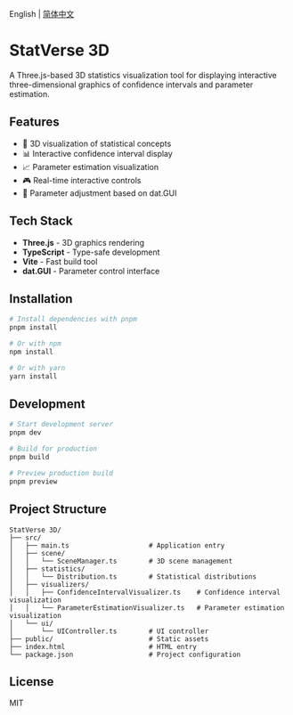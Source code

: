 English | [简体中文](./README.md)

# StatVerse 3D

A Three.js-based 3D statistics visualization tool for displaying interactive three-dimensional graphics of confidence intervals and parameter estimation.

## Features

- 🎨 3D visualization of statistical concepts
- 📊 Interactive confidence interval display
- 📈 Parameter estimation visualization
- 🎮 Real-time interactive controls
- 🔧 Parameter adjustment based on dat.GUI

## Tech Stack

- **Three.js** - 3D graphics rendering
- **TypeScript** - Type-safe development
- **Vite** - Fast build tool
- **dat.GUI** - Parameter control interface

## Installation

```bash
# Install dependencies with pnpm
pnpm install

# Or with npm
npm install

# Or with yarn
yarn install
```

## Development

```bash
# Start development server
pnpm dev

# Build for production
pnpm build

# Preview production build
pnpm preview
```

## Project Structure

```
StatVerse 3D/
├── src/
│   ├── main.ts                    # Application entry
│   ├── scene/
│   │   └── SceneManager.ts        # 3D scene management
│   ├── statistics/
│   │   └── Distribution.ts        # Statistical distributions
│   ├── visualizers/
│   │   ├── ConfidenceIntervalVisualizer.ts    # Confidence interval visualization
│   │   └── ParameterEstimationVisualizer.ts   # Parameter estimation visualization
│   └── ui/
│       └── UIController.ts        # UI controller
├── public/                        # Static assets
├── index.html                     # HTML entry
└── package.json                   # Project configuration
```

## License

MIT